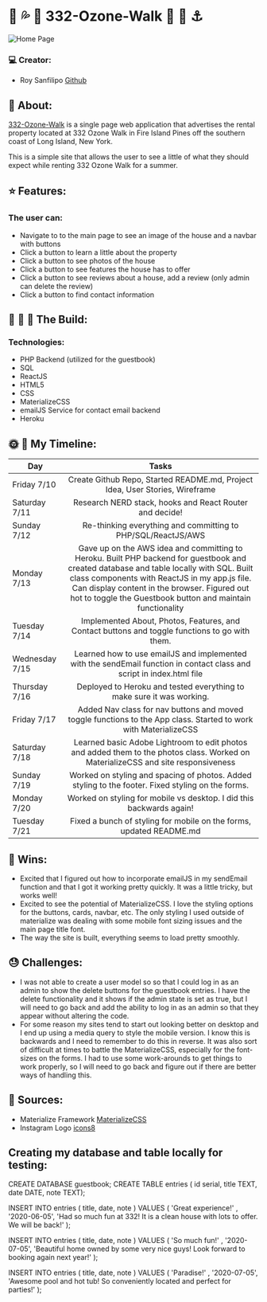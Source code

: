 #  :shell: :sweat_drops: :rainbow: 332-Ozone-Walk :rainbow: :high_heel: :anchor:

![Home Page](https://i.imgur.com/7bmHvjV.png)

### :computer: Creator:

- Roy Sanfilipo
[Github](https://github.com/roysanfilipo)

## :sunrise: About:

[332-Ozone-Walk](https://fip-332-ozone-walk.herokuapp.com/) is a single page web application that advertises the rental property located at 332 Ozone Walk in Fire Island Pines off the southern coast of Long Island, New York.

This is a simple site that allows the user to see a little of what they should expect while renting 332 Ozone Walk for a summer.

## :star: Features:
### The user can:
- Navigate to to the main page to see an image of the house and a navbar with buttons
- Click a button to learn a little about the property
- Click a button to see photos of the house
- Click a button to see features the house has to offer
- Click a button to see reviews about a house, add a review (only admin can delete the review)
- Click a button to find contact information

## :wrench: :nut_and_bolt: :hammer: The Build:
### Technologies:
- PHP Backend (utilized for the guestbook)
- SQL
- ReactJS
- HTML5
- CSS
- MaterializeCSS
- emailJS Service for contact email backend
- Heroku

## :sun_with_face: :full_moon_with_face: My Timeline:
| Day           | Tasks         |
| ------------- |:-------------:|
| Friday 7/10    | Create Github Repo, Started README.md, Project Idea, User Stories, Wireframe |
| Saturday 7/11      | Research NERD stack, hooks and React Router and decide!  |
| Sunday 7/12      | Re-thinking everything and committing to PHP/SQL/ReactJS/AWS |
| Monday 7/13     | Gave up on the AWS idea and committing to Heroku. Built PHP backend for guestbook and created database and table locally with SQL. Built class components with ReactJS in my app.js file. Can display content in the browser. Figured out hot to toggle the Guestbook button and maintain functionality |
| Tuesday 7/14      | Implemented About, Photos, Features, and Contact buttons and toggle functions to go with them. |
| Wednesday 7/15      | Learned how to use emailJS and implemented with the sendEmail function in contact class and script in index.html file|
| Thursday 7/16      | Deployed to Heroku and tested everything to make sure it was working.  |
| Friday 7/17      | Added Nav class for nav buttons and moved toggle functions to the App class. Started to work with MaterializeCSS |
| Saturday 7/18      | Learned basic Adobe Lightroom to edit photos and added them to the photos class. Worked on MaterializeCSS and site responsiveness |
| Sunday 7/19      | Worked on styling and spacing of photos. Added styling to the footer. Fixed styling on the forms. |
| Monday 7/20      | Worked on styling for mobile vs desktop. I did this backwards again! |
| Tuesday 7/21      | Fixed a bunch of styling for mobile on the forms, updated README.md |


## :dancer: Wins:
- Excited that I figured out how to incorporate emailJS in my sendEmail function and that I got it working pretty quickly. It was a little tricky, but works well!
- Excited to see the potential of MaterializeCSS. I love the styling options for the buttons, cards, navbar, etc. The only styling I used outside of materialize was dealing with some mobile font sizing issues and the main page title font.
- The way the site is built, everything seems to load pretty smoothly.

## :sweat: Challenges:
- I was not able to create a user model so so that I could log in as an admin to show the delete buttons for the guestbook entries. I have the delete functionality and it shows if the admin state is set as true, but I will need to go back and add the ability to log in as an admin so that they appear without altering the code.
- For some reason my sites tend to start out looking better on desktop and I end up using a media query to style the mobile version. I know this is backwards and I need to remember to do this in reverse. It was also sort of difficult at times to battle the MaterializeCSS, especially for the font-sizes on the forms. I had to use some work-arounds to get things to work properly, so I will need to go back and figure out if there are better ways of handling this.

## :blue_book: Sources:
- Materialize Framework
[MaterializeCSS](https://materializecss.com/)
- Instagram Logo
[icons8](https://img.icons8.com/)


## Creating my database and table locally for testing:

CREATE DATABASE guestbook;
CREATE TABLE
  entries
  ( id serial, title TEXT, date DATE, note TEXT);

  INSERT INTO
  entries ( title, date, note )
VALUES
  ( 'Great experience!' , '2020-06-05', 'Had so much fun at 332! It is a clean house with lots to offer. We will be back!' );

  INSERT INTO
  entries ( title, date, note )
VALUES
  ( 'So much fun!' , '2020-07-05', 'Beautiful home owned by some very nice guys! Look forward to booking again next year!' );

  INSERT INTO
  entries ( title, date, note )
VALUES
  ( 'Paradise!' , '2020-07-05', 'Awesome pool and hot tub! So conveniently located and perfect for parties!' );
